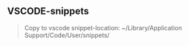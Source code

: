 ## VSCODE-snippets

> Copy to vscode snippet-location: ~/Library/Application Support/Code/User/snippets/
